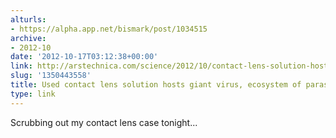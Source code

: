 ```yaml
---
alturls:
- https://alpha.app.net/bismark/post/1034515
archive:
- 2012-10
date: '2012-10-17T03:12:38+00:00'
link: http://arstechnica.com/science/2012/10/contact-lens-solution-hosts-giant-virus-ecosystem-of-parasites/
slug: '1350443558'
title: Used contact lens solution hosts giant virus, ecosystem of parasites
type: link
---
```


Scrubbing out my contact lens case tonight...

